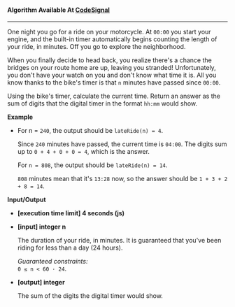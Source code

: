 #### Algorithm Available At [CodeSignal](https://app.codesignal.com/arcade/code-arcade/intro-gates/aiKck9MwwAKyF8D4L)

---

One night you go for a ride on your motorcycle. At `00:00` you start your engine, and the built-in timer automatically begins counting the length of your ride, in minutes. Off you go to explore the neighborhood.

When you finally decide to head back, you realize there's a chance the bridges on your route home are up, leaving you stranded! Unfortunately, you don't have your watch on you and don't know what time it is. All you know thanks to the bike's timer is that `n` minutes have passed since `00:00`.

Using the bike's timer, calculate the current time. Return an answer as the sum of digits that the digital timer in the format `hh:mm` would show.

**Example**

- For n = `240`, the output should be
  `lateRide(n) = 4`.

  Since `240` minutes have passed, the current time is `04:00`. The digits sum up to `0 + 4 + 0 + 0 = 4`, which is the answer.

  For `n = 808`, the output should be
  `lateRide(n) = 14`.

  `808` minutes mean that it's `13:28` now, so the answer should be `1 + 3 + 2 + 8 = 14`.

**Input/Output**

- **[execution time limit] 4 seconds (js)**

- **[input] integer n**

  The duration of your ride, in minutes. It is guaranteed that you've been riding for less than a day (24 hours).

  _Guaranteed constraints:_  
  `0 ≤ n < 60 · 24`.

- **[output] integer**

  The sum of the digits the digital timer would show.
